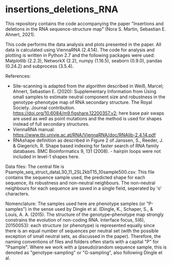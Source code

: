 # insertions_deletions_RNA
This repository contains the code accompanying the paper "Insertions and deletions in the RNA sequence-structure map" (Nora S. Martin, Sebastian E. Ahnert, 2021).

This code performs the data analysis and plots presented in the paper. All data is calculated using ViennaRNA (2.4.14). The code for analysis and plotting is written in Python 2.7 and the following packages were used: Matplotlib (2.2.3), NetworkX (2.2), numpy (1.16.5), seaborn (0.9.0), pandas (0.24.2) and subprocess (3.5.4).

References:
- Site-scanning is adapted from the algorithm described in Weiß, Marcel; Ahnert, Sebastian E. (2020): Supplementary Information from Using small samples to estimate neutral component size and robustness in the genotype-phenotype map of RNA secondary structure. The Royal Society. Journal contribution. https://doi.org/10.6084/m9.figshare.12200357.v2; here base pair swaps are used as well as point mutations and the method is used for shapes instead of full secondary structures.
- ViennaRNA manual: https://www.tbi.univie.ac.at/RNA/ViennaRNA/doc/RNAlib-2.4.14.pdf
- RNAshape definition as described in Figure 2 of Janssen, S., Reeder, J. & Giegerich, R. Shape based indexing for faster search of RNA family databases. BMC Bioinformatics 9, 131 (2008). - hairpin loops were not included in level-1 shapes here.

Data files:
The central file is Psample_seq_struct_dataL30_11_2SL2kbT15_10sample500.csv. This file contains the sequence sample used, the predicted shape for each sequence, its robustness and non-neutral neighbours. The non-neutral neighbours for each sequence are saved in a single field, seperated by 'o' characters.

Nomenclature:
The samples used here are phenotype samples (or "P-samples") in the sense used by Dingle et al. (Dingle, K., Schaper, S., & Louis, A. A. (2015). The structure of the genotype–phenotype map strongly constrains the evolution of non-coding RNA. Interface focus, 5(6), 20150053): each structure (or phenotype) is represented equally since there is an equal number of sequences per neutral set (with the possible exception of small neutral sets, as discussed in the paper). Therefore, the naming conventions of files and folders often starts with a capital "P" for "Psample". Where we work with a (pseudo)random sequence sample, this is denoted as "genotype-sampling" or "G-sampling", also following Dingle et al.



